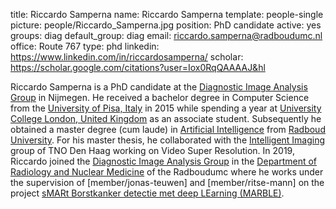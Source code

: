 title: Riccardo Samperna
name: Riccardo Samperna
template: people-single
picture: people/Riccardo_Samperna.jpg
position: PhD candidate
active: yes
groups: diag
default_group: diag
email: riccardo.samperna@radboudumc.nl
office: Route 767
type: phd
linkedin: https://www.linkedin.com/in/riccardosamperna/
scholar: https://scholar.google.com/citations?user=Iox0RqQAAAAJ&hl

Riccardo Samperna is a PhD candidate at the [Diagnostic Image Analysis Group](http://www.diagnijmegen.nl/) in Nijmegen. He received a bachelor degree in Computer Science from the [University of Pisa, Italy](https://www.unipi.it/index.php/english) in 2015 while spending a year at [University College London, United Kingdom](https://www.ucl.ac.uk/) as an associate student. Subsequently he obtained a master degree (cum laude) in [Artificial Intelligence](https://www.ru.nl/ai/) from [Radboud University](https://www.ru.nl/). For his master thesis, he collaborated with the [Intelligent Imaging](https://www.tno.nl/en/focus-areas/defence-safety-security/expertise-groups/intelligent-imaging/) group of TNO Den Haag working on Video Super Resolution. In 2019, Riccardo joined the [Diagnostic Image Analysis Group](http://www.diagnijmegen.nl/) in the [Department of Radiology and Nuclear Medicine](https://www.radboudumc.nl/en/research/departments/radiology-and-nuclear-medicine) of the Radboudumc where he works under the supervision of [member/jonas-teuwen] and [member/ritse-mann] on the project [sMARt Borstkanker detectie met deep LEarning (MARBLE)](https://www.aiimnijmegen.nl/projects/marble/).
